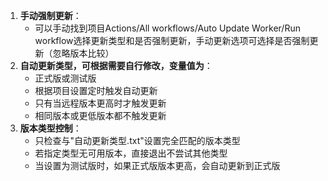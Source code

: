 1. **手动强制更新**：
   - 可以手动找到项目Actions/All workflows/Auto Update Worker/Run workflow选择更新类型和是否强制更新，手动更新选项可选择是否强制更新（忽略版本比较）
2. **自动更新类型，可根据需要自行修改，变量值为**：
   - 正式版或测试版
   - 根据项目设置定时触发自动更新
   - 只有当远程版本更高时才触发更新
   - 相同版本或更低版本都不触发更新
3. **版本类型控制**：
   - 只检查与"自动更新类型.txt"设置完全匹配的版本类型
   - 若指定类型无可用版本，直接退出不尝试其他类型
   - 当设置为测试版时，如果正式版版本更高，会自动更新到正式版
 
